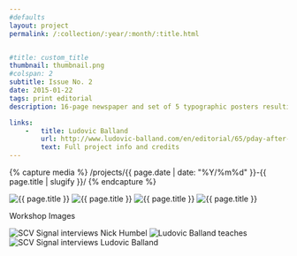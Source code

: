 ```yaml
---
#defaults
layout: project
permalink: /:collection/:year/:month/:title.html


#title: custom_title
thumbnail: thumbnail.png
#colspan: 2
subtitle: Issue No. 2
date: 2015-01-22
tags: print editorial
description: 16-page newspaper and set of 5 typographic posters resulting from a workshop with esteemed designer [Ludovic Balland.](http://www.ludovic-balland.com/) Over  five days, five distinguished citizens of Valencia were interviewed about what news they read the day before, their reading habits, and the city in which they live. Each day, one team of students designed and produced a newspaper article for the day's interview, while another team designed a typographic poster summarizing it. The final newspaper and poster series organize the content into a visual system as cultural commentary on how people remember information perceived in the daily media.

links:
    -   title: Ludovic Balland
        url: http://www.ludovic-balland.com/en/editorial/65/pday-after-readingbr-issue-ndeg2-ndashnbspvalencia-ca-p.html
        text: Full project info and credits
---
```


<!-- set project media path -->
{% capture media %}
    /projects/{{ page.date | date: "%Y/%m%d" }}-{{ page.title | slugify }}/
{% endcapture %}
<!-- end -->

<!-- media -->
<img class="span8" src="{{media|strip}}paper.jpg" alt="{{ page.title }}">
<img class="span8" src="{{media|strip}}posters-2up.jpg" alt="{{ page.title }}">
<img class="span8" src="{{media|strip}}posters-3up.jpg" alt="{{ page.title }}">
<img class="span8" src="{{media|strip}}sheets.jpg" alt="{{ page.title }}">

<p class="span8 divider">Workshop Images</p>

<img class="span8" src="{{media|strip}}interview.jpg" alt="SCV Signal interviews Nick Humbel">
<img class="span8" src="{{media|strip}}teaching.jpg" alt="Ludovic Balland teaches">
<img class="span8" src="{{media|strip}}interview-2.jpg" alt="SCV Signal interviews Ludovic Balland">
